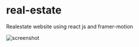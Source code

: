 # real-estate
Realestate website using react js and  framer-motion

![screenshot](https://github.com/mdAliMaaz/real-estate/assets/130007307/21294e51-c8f5-4f31-b544-2d99497289b5)

